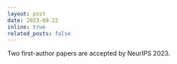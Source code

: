```yaml
---
layout: post
date: 2023-09-22
inline: true
related_posts: false
---
```


Two first-author papers are accepted by NeurIPS 2023.
